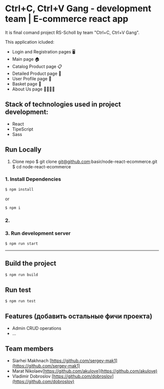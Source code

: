 # Ctrl+C, Ctrl+V Gang - development team | E-commerce react app

It is final comand project RS-Scholl by team "Ctrl+C, Ctrl+V Gang".

This application icluded:

- Login and Registration pages 🖥️
- Main page 🏠
- Catalog Product page 📋
- Detailed Product page 🔎
- User Profile page 👤
- Basket page 🛒
- About Us page 🙋‍♂️🙋‍♀️

## Stack of technologies used in project development:

- React
- TipeScript
- Sass

## Run Locally

1. Clone repo
   $ git clone git@github.com:basir/node-react-ecommerce.git
   $ cd node-react-ecommerce

### 1. Install Dependencies

```sh
$ npm install
```

or

```sh
$ npm i
```

### 2.

### 3. Run development server

```sh
$ npm run start
```

---

## Build the project

```sh
$ npm run build
```

## Run test

```sh
$ npm run test
```

## Features (добавить остальные фичи проекта)

- Admin CRUD operations
- ...

## Team members

- Siarhei Makhnach [https://github.com/sergey-mak1](https://github.com/sergey-mak1)
- Marat Nikolaev[https://github.com/akulove](https://github.com/akulove)
- Vladimir Dobroslov [https://github.com/dobroslov](https://github.com/dobroslov)

